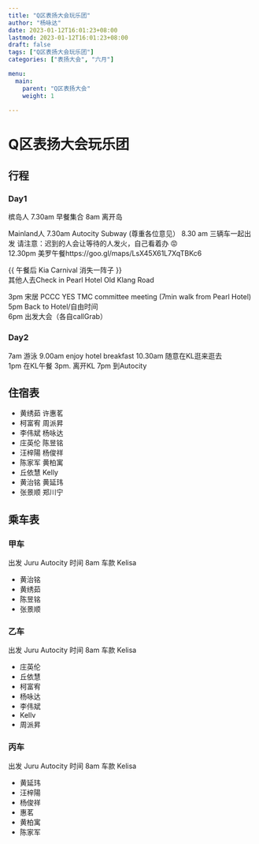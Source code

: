 ```yaml
---
title: "Q区表扬大会玩乐团"
author: "杨咏达"
date: 2023-01-12T16:01:23+08:00
lastmod: 2023-01-12T16:01:23+08:00
draft: false
tags: ["Q区表扬大会玩乐团"]
categories: ["表扬大会", "六月"]

menu:
  main:
    parent: "Q区表扬大会"
    weight: 1

---
```




# Q区表扬大会玩乐团

## 行程
### Day1

槟岛人 
7.30am 早餐集合
8am 离开岛

Mainland人
7.30am Autocity Subway (尊重各位意见）
8.30 am 三辆车一起出发 
请注意：迟到的人会让等待的人发火，自己看着办 😡  
12.30pm  美罗午餐https://goo.gl/maps/LsX45X61L7XqTBKc6

{{  午餐后 Kia Carnival 消失一阵子      }}  
其他人去Check in Pearl Hotel Old Klang Road         

3pm  宋居 
PCCC YES TMC committee meeting (7min walk from Pearl Hotel)         
5pm Back to Hotel/自由时间          
6pm  出发大会（各自callGrab）         
            
### Day2        
7am        游泳 
9.00am enjoy hotel breakfast
10.30am       随意在KL逛来逛去   
1pm      在KL午餐
3pm.   离开KL 
7pm  到Autocity

## 住宿表
- 黄绣茹 许惠茗
- 柯富宥 周派昇
- 李伟斌 杨咏达
- 庄英伦 陈昱铭
- 汪梓陽 杨俊祥
- 陈家军 黄柏寓
- 丘依慧 Kelly
- 黄治铭 黄延玮
- 张景顺 郑川宁

## 乘车表
### 甲车
出发 Juru Autocity
时间 8am
车款 Kelisa
- 黄治铭
- 黄绣茹
- 陈昱铭
- 张景顺

### 乙车
出发 Juru Autocity
时间 8am
车款 Kelisa
- 庄英伦
- 丘依慧
- 柯富宥
- 杨咏达
- 李伟斌
- Kellv
- 周派昇


### 丙车
出发 Juru Autocity
时间 8am
车款 Kelisa
- 黄延玮
- 汪梓陽
- 杨俊祥
- 惠茗
- 黄柏寓
- 陈家军
